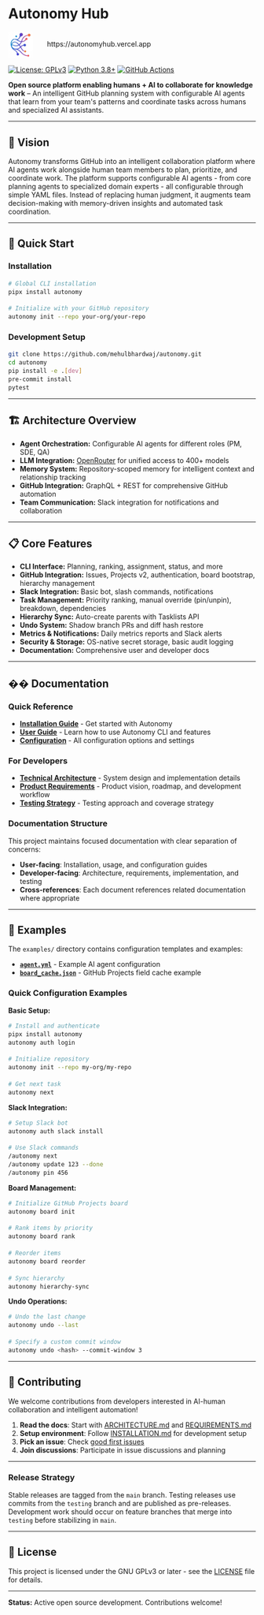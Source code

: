 
# Autonomy Hub

<img src="assets/autonomy_logo_lightbg.png" alt="Autonomy Logo" width="50" style="vertical-align: middle; margin-right: 25px;"/>
https://autonomyhub.vercel.app

[![License: GPLv3](https://img.shields.io/badge/License-GPLv3-blue.svg)](https://www.gnu.org/licenses/gpl-3.0)
[![Python 3.8+](https://img.shields.io/badge/python-3.8+-blue.svg)](https://www.python.org/downloads/)
[![GitHub Actions](https://github.com/mehulbhardwaj/autonomy/workflows/CI/badge.svg)](https://github.com/mehulbhardwaj/autonomy/actions)

**Open source platform enabling humans + AI to collaborate for knowledge work** – An intelligent GitHub planning system with configurable AI agents that learn from your team's patterns and coordinate tasks across humans and specialized AI assistants.

---

## 🎯 Vision

Autonomy transforms GitHub into an intelligent collaboration platform where AI agents work alongside human team members to plan, prioritize, and coordinate work. The platform supports configurable AI agents - from core planning agents to specialized domain experts - all configurable through simple YAML files. Instead of replacing human judgment, it augments team decision-making with memory-driven insights and automated task coordination.

---

## 🚀 Quick Start

### Installation
```bash
# Global CLI installation
pipx install autonomy

# Initialize with your GitHub repository
autonomy init --repo your-org/your-repo
```

### Development Setup
```bash
git clone https://github.com/mehulbhardwaj/autonomy.git
cd autonomy
pip install -e .[dev]
pre-commit install
pytest
```

---

## 🏗️ Architecture Overview

- **Agent Orchestration:** Configurable AI agents for different roles (PM, SDE, QA)
- **LLM Integration:** [OpenRouter](https://openrouter.ai) for unified access to 400+ models
- **Memory System:** Repository-scoped memory for intelligent context and relationship tracking
- **GitHub Integration:** GraphQL + REST for comprehensive GitHub automation
- **Team Communication:** Slack integration for notifications and collaboration

---

## 📋 Core Features

- **CLI Interface:** Planning, ranking, assignment, status, and more
- **GitHub Integration:** Issues, Projects v2, authentication, board bootstrap, hierarchy management
- **Slack Integration:** Basic bot, slash commands, notifications
- **Task Management:** Priority ranking, manual override (pin/unpin), breakdown, dependencies
- **Hierarchy Sync:** Auto-create parents with Tasklists API
- **Undo System:** Shadow branch PRs and diff hash restore
- **Metrics & Notifications:** Daily metrics reports and Slack alerts
- **Security & Storage:** OS-native secret storage, basic audit logging
- **Documentation:** Comprehensive user and developer docs

---

## �� Documentation

### Quick Reference
- **[Installation Guide](docs/INSTALLATION.md)** - Get started with Autonomy
- **[User Guide](docs/USER_GUIDE.md)** - Learn how to use Autonomy CLI and features
- **[Configuration](docs/CONFIGURATION.md)** - All configuration options and settings

### For Developers
- **[Technical Architecture](docs/ARCHITECTURE.md)** - System design and implementation details
- **[Product Requirements](docs/REQUIREMENTS.md)** - Product vision, roadmap, and development workflow
- **[Testing Strategy](docs/TEST.md)** - Testing approach and coverage strategy

### Documentation Structure
This project maintains focused documentation with clear separation of concerns:
- **User-facing**: Installation, usage, and configuration guides
- **Developer-facing**: Architecture, requirements, implementation, and testing
- **Cross-references**: Each document references related documentation where appropriate

---

## 🎯 Examples

The `examples/` directory contains configuration templates and examples:

- **[`agent.yml`](examples/agent.yml)** - Example AI agent configuration
- **[`board_cache.json`](examples/board_cache.json)** - GitHub Projects field cache example

### Quick Configuration Examples

**Basic Setup:**
```bash
# Install and authenticate
pipx install autonomy
autonomy auth login

# Initialize repository
autonomy init --repo my-org/my-repo

# Get next task
autonomy next
```

**Slack Integration:**
```bash
# Setup Slack bot
autonomy auth slack install

# Use Slack commands
/autonomy next
/autonomy update 123 --done
/autonomy pin 456
```

**Board Management:**
```bash
# Initialize GitHub Projects board
autonomy board init

# Rank items by priority
autonomy board rank

# Reorder items
autonomy board reorder

# Sync hierarchy
autonomy hierarchy-sync
```

**Undo Operations:**
```bash
# Undo the last change
autonomy undo --last

# Specify a custom commit window
autonomy undo <hash> --commit-window 3
```

---

## 🤝 Contributing

We welcome contributions from developers interested in AI-human collaboration and intelligent automation!

1. **Read the docs**: Start with [ARCHITECTURE.md](docs/ARCHITECTURE.md) and [REQUIREMENTS.md](docs/REQUIREMENTS.md)
2. **Setup environment**: Follow [INSTALLATION.md](docs/INSTALLATION.md) for development setup
3. **Pick an issue**: Check [good first issues](https://github.com/mehulbhardwaj/autonomy/labels/good%20first%20issue)
4. **Join discussions**: Participate in issue discussions and planning

---

### Release Strategy

Stable releases are tagged from the `main` branch. Testing releases use commits from the `testing` branch and are published as pre-releases. Development work should occur on feature branches that merge into `testing` before stabilizing in `main`.

---

## 📄 License

This project is licensed under the GNU GPLv3 or later - see the [LICENSE](LICENSE) file for details.

---

**Status:** Active open source development. Contributions welcome!
